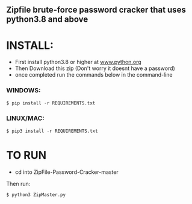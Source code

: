 ## Zipfile brute-force password cracker that uses python3.8 and above

# INSTALL:

- First install python3.8 or higher at www.python.org
- Then Download this zip (Don't worry it doesnt have a password)
- once completed run the commands below in the command-line

### WINDOWS:
```python
$ pip install -r REQUIREMENTS.txt
```
### LINUX/MAC:
```python
$ pip3 install -r REQUIREMENTS.txt
```
# TO RUN
- cd into ZipFile-Password-Cracker-master

Then run:
```python
$ python3 ZipMaster.py
```
